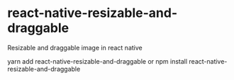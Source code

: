 # react-native-resizable-and-draggable
Resizable and draggable image in react native

yarn add react-native-resizable-and-draggable
or
npm install react-native-resizable-and-draggable
